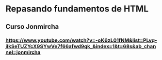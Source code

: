 # Repasando fundamentos de HTML 
## Curso Jonmircha 
### https://www.youtube.com/watch?v=-oK6zL01fNM&list=PLvq-jIkSeTUZYcX9SYwVe7f66afwd9qk_&index=1&t=68s&ab_channel=jonmircha